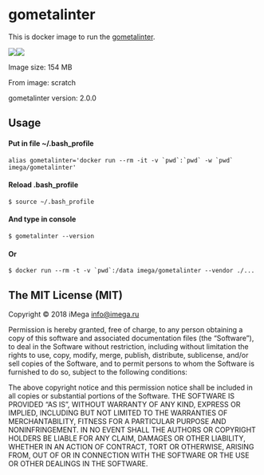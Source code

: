 # gometalinter
This is docker image to run the [gometalinter](https://github.com/alecthomas/gometalinter).

[![](https://images.microbadger.com/badges/image/imega/gometalinter.svg)](https://microbadger.com/images/imega/gometalinter "Get your own image badge on microbadger.com")[![](https://images.microbadger.com/badges/version/imega/gometalinter.svg)](https://microbadger.com/images/imega/gometalinter "Get your own version badge on microbadger.com")

Image size: 154 MB

From image: scratch

gometalinter version: 2.0.0

## Usage

#### Put in file ~/.bash_profile
```
alias gometalinter='docker run --rm -it -v `pwd`:`pwd` -w `pwd` imega/gometalinter'
```

#### Reload .bash_profile
```
$ source ~/.bash_profile
```

#### And type in console
```
$ gometalinter --version
```

#### Or
```
$ docker run --rm -t -v `pwd`:/data imega/gometalinter --vendor ./...
```

## The MIT License (MIT)

Copyright © 2018 iMega <info@imega.ru>

Permission is hereby granted, free of charge, to any person obtaining a copy of this software and associated documentation files (the “Software”), to deal in the Software without restriction, including without limitation the rights to use, copy, modify, merge, publish, distribute, sublicense, and/or sell copies of the Software, and to permit persons to whom the Software is furnished to do so, subject to the following conditions:

The above copyright notice and this permission notice shall be included in all copies or substantial portions of the Software.
THE SOFTWARE IS PROVIDED “AS IS”, WITHOUT WARRANTY OF ANY KIND, EXPRESS OR IMPLIED, INCLUDING BUT NOT LIMITED TO THE WARRANTIES OF MERCHANTABILITY, FITNESS FOR A PARTICULAR PURPOSE AND NONINFRINGEMENT. IN NO EVENT SHALL THE AUTHORS OR COPYRIGHT HOLDERS BE LIABLE FOR ANY CLAIM, DAMAGES OR OTHER LIABILITY, WHETHER IN AN ACTION OF CONTRACT, TORT OR OTHERWISE, ARISING FROM, OUT OF OR IN CONNECTION WITH THE SOFTWARE OR THE USE OR OTHER DEALINGS IN THE SOFTWARE.
